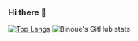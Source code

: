 ### Hi there 👋

[![Top Langs](https://github-readme-stats.vercel.app/api/top-langs/?username=binoue&layout=compact&theme=radical)](https://github.com/anuraghazra/github-readme-stats)
![Binoue's GitHub stats](https://github-readme-stats.vercel.app/api?username=binoue&show_icons=true&theme=radical)
<!--
**binoue/binoue** is a ✨ _special_ ✨ repository because its `README.md` (this file) appears on your GitHub profile.

Here are some ideas to get you started:

- 🔭 I’m currently working on ...
- 🌱 I’m currently learning ...
- 👯 I’m looking to collaborate on ...
- 🤔 I’m looking for help with ...
- 💬 Ask me about ...
- 📫 How to reach me: ...
- 😄 Pronouns: ...
- ⚡ Fun fact: ...
-->
